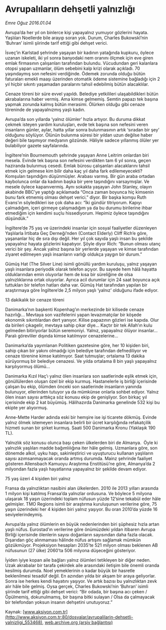 # Avrupalıların dehşetli yalnızlığı

*Emre Oğuz 2016.01.04*

<div class="pNewsDetailMainContent ctx_content" itemprop="articleBody">
 <p>
  Avrupa’da her yıl on binlerce kişi yapayalnız yumuyor gözlerini hayata. Yaşlıları Noellerde bile arayıp soran yok. Durum, Charles BukowskI’nin ‘Buhran’ isimli şiirinde tarif ettiği gibi dehşet verici.
 </p>
 <p>
  İsveç’in Karlstad şehrinde yaşayan bir kadının yatağında kupkuru, öylece uzanan iskeleti, iki yıl sonra banyodaki nem oranını ölçmek için eve giren emlak firmasının çalışanları tarafından bulundu. Vücudundan geri kalanlara otopsi yapan uzmanlar, ölüm sebebini kalp krizi olarak açıkladı. 70 yaşındaymış son nefesini verdiğinde. Ödemek zorunda olduğu bütün faturaları emekli maaşı üzerinden otomatik ödeme sistemine bağladığı için 2 yıl hiçbir sıkıntı yaşamadan paralarını tahsil edebilmiş bütün alacaklılar.
 </p>
 <p>
  Cenaze töreni bir süre evvel yapıldı. Belediye yetkilileri ulaşabildikleri bütün akrabalarına haber vermiş. Ama kimse gelmemiş. Semtin papazı tek başına yapmak zorunda kalmış bütün merasimi. Ölürken olduğu gibi cenaze töreninde de yapayalnızmış yaşlı kadın.
 </p>
 <p>
  Avrupa’da son yıllarda ‘yalnız ölümler’ hızla artıyor. Bu duruma dikkat çekmek isteyen yardım kuruluşları, evde tek başına son nefesini veren insanların günler, aylar, hatta yıllar sonra bulunmasının artık ‘sıradan bir şey’ olduğunu söylüyor. Ölünün bulunma süresi bir yıldan uzun değilse haber değeri bile taşımıyor medyanın gözünde. Hâliyle sadece yıllanmış ölüler yer bulabiliyor gazete sayfalarında.
 </p>
 <p>
  İngiltere’nin Bournemouth şehrinde yaşayan Anne Leitrim onlardan biri mesela. Evinde tek başına son nefesini verdikten tam 6 yıl sonra, geçen haziranda bulunmuş cesedi. Emlak bürosu çalışanları alacaklarını tahsil etmek için gelmese kim bilir daha kaç yıl daha fark edilemeyecekti? Komşuları taşındığını düşünmüşler. Arabası varmış. Bir gün araba ortadan kaybolunca onlar da kadının başka bir yere taşındığını varsaymışlar. Ve mesele öylece kapanıvermiş. Aynı sokakta yaşayan John Stanley, olayın akabinde BBC’ye yaptığı açıklamada “Onca zaman boyunca hiç kimsenin bunu fark etmemiş olması dehşet verici.” diyor. Bir başka komşu Ruth Evans’ın söyledikleri ise çok daha acı: “İki gündür titriyorum. Kapıyı çalmadığım, içeri girmeye çalışmadığım ya da bu durumu birilerine ihbar etmediğim için kendimi suçlu hissediyorum. Hepimiz öylece taşındığını düşündük.”
 </p>
 <p>
  İngiltere’de 75 yaş ve üzerindeki insanlar için sosyal faaliyetler düzenleyen Yaşlılarla İrtibata Geç Derneği’nden (Contact Elderly) Cliff Rich’e göre, yaşananlar hiç de sıra dışı değil. Her yıl çok sayıda yaşlı insan bu şekilde yapayalnız hayata gözlerini kapatıyor. Şöyle diyor Rich: “Bunun olması utanç verici bir şey. Ancak yalnız başına bir yerlerde yaşayan ve kimse tarafından ziyaret edilmeyen yaşlı insanların varlığı oldukça yaygın bir durum.”
 </p>
 <p>
  Gümüş Hat (The Silver Line) isimli gönüllü yardım kuruluşu, yalnız yaşayan yaşlı insanlara periyodik olarak telefon açıyor. Bu sayede hem hâlâ hayatta olduklarından emin oluyorlar hem de kısa bir süreliğine de olsa yalnızlıklarına ortak oluyorlar. Ayrıca acil durumlar için 24 saat boyunca açık tuttukları bir telefon hatları daha var. Gümüş Hat tarafından yapılan bir araştırmaya göre İngiltere’de 2,5 milyon yaşlı ‘yalnız’ olduğunu ifade ediyor.
 </p>
 <p>
  13 dakikalık bir cenaze töreni
 </p>
 <p>
  Danimarka’nın başkenti Kopenhag’ın merkezinde bir kilisede cenaze hazırlığı... Mevtaya son vazifelerini yapan levazımatçılar bir köşede ekonomik sıkıntılardan dert yanıyor. Kilise papazının gözleri ise kapıda. Olur da birileri çıkagelir, mevtaya sahip çıkar diye... Kaçtır bir tek Allah’ın kulu gelmeden bitiriyorlar bütün seremoniyi. Yalnız, yapayalnız ölüyor insanlar... Paralı görevliler dışında kimse katılmıyor cenazelerine...
 </p>
 <p>
  Danimarka’da yayımlanan Politiken gazetesine göre, her 10 kişiden biri, sahip çıkan bir yakını olmadığı için belediye tarafından defnediliyor ve cenaze törenine kimse katılmıyor. Saat tutmuşlar; ortalama 13 dakika sürüyormuş bir belediye cenazesi. Ve yılda ortalama 8 bin yaşlı yapayalnız karşılıyormuş ölümü...
 </p>
 <p>
  Danimarka Kızıl Haç’ı yalnız ölen insanlara son saatlerinde eşlik etmek için, gönüllülerden oluşan özel bir ekip kurmuş. Hastanelerle iş birliği içerisinde çalışan bu ekip, ölümden önceki son saatlerinde insanların yanında bulunuyor, ellerinden tutuyor ya da mümkünse onlarla sohbet ediyor. Yalnız ölen insan sayısı arttıkça söz konusu ekip de genişliyor. Son birkaç yıl içerisinde ekip 2 kat büyümüş. Hâlihazırda Danimarka genelinde 532 kişi bu ekipte yer alıyormuş.
 </p>
 <p>
  Anne-Mette Harder adında eski bir hemşire ise işi ticarete dökmüş. Evinde yalnız ölmek istemeyen insanlara belirli bir ücret karşılığında refakatçilik hizmeti sunan bir şirket kurmuş. Saati 500 Danimarka Kronu (Yaklaşık 190 TL).
 </p>
 <p>
  Yalnızlık söz konusu olunca başı çeken ülkelerden biri de Almanya.  Öyle ki yalnızlık yaşlıları madde bağımlılığına iter hâle gelmiş. Uzmanlara göre, son dönemde alkol, uyku hapı, sakinleştirici ve uyuşturucu kullanan yaşlıların sayısı azımsanmayacak oranda artmış durumda. Mainz şehrinde faaliyet gösteren Allensbach Kamuoyu Araştırma Enstitüsü’ne göre, Almanya’da 2 milyondan fazla yaşlı hayatlarına yapayalnız bir şekilde devam ediyor.
 </p>
 <p>
  75 yaş üzeri 4 kişiden biri yalnız
 </p>
 <p>
  Fransa da yalnızlıktan nasibini alan ülkelerden. 2010 ile 2013 yılları arasında 1 milyon kişi katılmış Fransa’da yalnızlar ordusuna. Ve böylece 5 milyona ulaşarak 18 yaşın üzerindeki toplam nüfusun yüzde 12’sine tekabül eder hâle gelmişler. TMO Regions isimli bir araştırma kuruluşunun verilerine göre, 75 yaşın üzerindeki her 4 kişiden biri yalnız yaşıyor. Bu oran 2010’da yüzde 16 seviyelerindeymiş.
 </p>
 <p>
  Avrupa’da yalnız ölümlerin en büyük nedenlerinden biri şüphesiz hızla artan yaşlı nüfus. Eurostad’ın verilerine göre önümüzdeki yıldan itibaren Avrupa Birliği içerisinde ölenlerin sayısı doğanların sayısından daha fazla olacak. Dışarıdan göç alınmaması hâlinde nüfus artışını sağlamak mümkün gözükmüyor. Projeksiyon hesapları 2035’te 521 milyon olması beklenen AB nüfusunun (27 ülke) 2060’ta 506 milyona düşeceğini gösteriyor.
 </p>
 <p>
  İyiden iyiye kopan aile bağları yalnız ölümleri tetikleyen bir diğer neden. Uzak akrabalar bir tarafa çekirdek aile arasındaki iletişim bile önemli oranda kesilmiş durumda. Noel yemeklerinin o kadar büyük bir hasretle beklenilmesi tesadüf değil. En azından yılda bir akşam bir araya geliyorlar. Sonra ise herkes kendi hayatını yaşıyor. Ve artık bazısı bu yalnızlıktan zevk alır hâle bile gelmiş. Oysa gerçek, Charles Bukowski’nin ‘Buhran’ isimli şiirinde tarif ettiği gibi dehşet verici: “Bir odada, bir başına acı çeken / Öpülmemiş, dokunulmamış, bir başına bitki sulayan / Olsa da çalmayacak  bir telefondan yoksun insanın dehşetini unutuyoruz.”
 </p>
</div>


Kaynak: [www.aksiyon.com.tr](http://www.aksiyon.com.tr:80/dosyalar/avrupalilarin-dehsetli-yalnizligi_553468), [web.archive.org (arşiv bağlantısı)](http://web.archive.org/web/20160107064456/http://www.aksiyon.com.tr:80/dosyalar/avrupalilarin-dehsetli-yalnizligi_553468)
